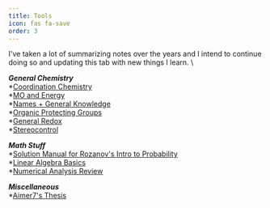 ```yaml
---
title: Tools
icon: fas fa-save
order: 3
---
```


I've taken a lot of summarizing notes over the years and I intend to continue doing so and updating this tab with new things I learn. \

***General Chemistry*** \
*[Coordination Chemistry] \
*[MO and Energy] \
*[Names + General Knowledge](/docs/past/chemistry/Names+General_Knowledge.pdf) \
*[Organic Protecting Groups](/docs/past/chemistry/Protecting_Groups.pdf) \
*[General Redox](/docs/past/chemistry/Redox.pdf) \
*[Stereocontrol](/docs/past/chemistry/Rxn_Patterns.pdf) 

***Math Stuff*** \
*[Solution Manual for Rozanov's Intro to Probability](/docs/past/math/solnmanual_rozanov.pdf) \
*[Linear Algebra Basics](/docs/past/math/Math_Linear_Algebra_2.pdf) \
*[Numerical Analysis Review](/docs/past/math/numanalysis.pdf) 

***Miscellaneous*** \
*[Aimer7's Thesis](/docs/past/misc/aimer7thesis.pdf)

[Coordination Chemistry]: ../docs/past/chemistry/CoordChem_Overview.pdf
[MO and Energy]: ../docs/past/chemistry/General_MO_and_Energics.pdf
[Names + General]: ../docs/past/chemistry/Names+General_Knowledge.pdf
[General Redox]: ../docs/past/chemistry/Redox.pdf
[Stereocontrol]: ../docs/past/chemistry/Stereocontrol.pdf
[Solution Manual for Rozanov's Intro to Probability]: ../docs/past/math/solnmanual_rozanov.pdf
[Linear Algebra Basics]: ../docs/past/math/Math_Linear_Algebra_2.pdf
[Numerical Analysis Review]: ../docs/past/math/numanalysis.pdf
[Aimer7's Thesis]: ../docs/misc/aimer7thesis.pdf